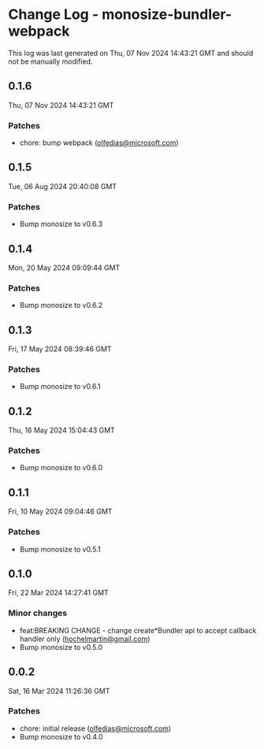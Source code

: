 # Change Log - monosize-bundler-webpack

This log was last generated on Thu, 07 Nov 2024 14:43:21 GMT and should not be manually modified.

<!-- Start content -->

## 0.1.6

Thu, 07 Nov 2024 14:43:21 GMT

### Patches

- chore: bump webpack (olfedias@microsoft.com)

## 0.1.5

Tue, 06 Aug 2024 20:40:08 GMT

### Patches

- Bump monosize to v0.6.3

## 0.1.4

Mon, 20 May 2024 09:09:44 GMT

### Patches

- Bump monosize to v0.6.2

## 0.1.3

Fri, 17 May 2024 08:39:46 GMT

### Patches

- Bump monosize to v0.6.1

## 0.1.2

Thu, 16 May 2024 15:04:43 GMT

### Patches

- Bump monosize to v0.6.0

## 0.1.1

Fri, 10 May 2024 09:04:46 GMT

### Patches

- Bump monosize to v0.5.1

## 0.1.0

Fri, 22 Mar 2024 14:27:41 GMT

### Minor changes

- feat:BREAKING CHANGE - change create*Bundler api to accept callback handler only (hochelmartin@gmail.com)
- Bump monosize to v0.5.0

## 0.0.2

Sat, 16 Mar 2024 11:26:36 GMT

### Patches

- chore: initial release (olfedias@microsoft.com)
- Bump monosize to v0.4.0
